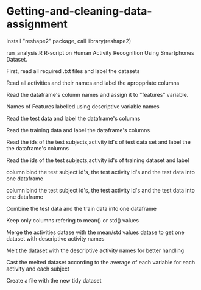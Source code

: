# Getting-and-cleaning-data-assignment

Install "reshape2" package, call library(reshape2)

run_analysis.R R-script on  Human Activity Recognition Using Smartphones Dataset.

First, read all required .txt files and label the datasets 

Read all activities and their names and label the aproppriate columns 

Read the dataframe's column names  and assign it to  "features" variable.

 
Names of Features  labelled using descriptive variable names

Read the test data and label the dataframe's columns 

Read the training data and label the dataframe's columns

Read the ids of the test subjects,activity id's of test data set  and label the the dataframe's columns

 

Read the ids of the test subjects,activity id's of training dataset and label


column bind  the test subject id's, the test activity id's  and the test data into one dataframe 

column bind the test subject id's, the test activity id's  and the test data into one dataframe 

Combine the test data and the train data into one dataframe 


Keep only columns refering to mean() or std() values 

Merge the activities datase with the mean/std values datase to get one dataset with descriptive activity names 

Melt the dataset with the descriptive activity names for better handling 

Cast the melted dataset according to  the average of each variable for each activity and each subject

Create a file with the new tidy dataset 
